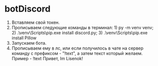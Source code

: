 # botDiscord

1. Вставляем свой токен.
2. Прописываем следующие команды в терминал: 1) py -m venv venv; 2) .\venv\Scripts\pip.exe install discord.py; 3) .\venv\Scripts\pip.exe install Pillow
3. Запускаем бота.
4. Прописываем ему в лс, или если получилось в чате на сервер команду с префиксом - "!text", а затем текст который желаем. Пример - !text Привет, Im Lisenok!
